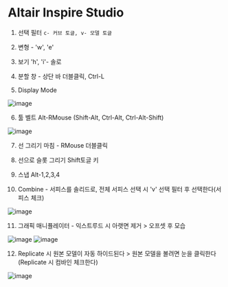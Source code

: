 Altair Inspire Studio
======================

1. 선택 필터 `c- 커브 토글, v- 모델 토글`

2. 변형 - 'w', 'e'

3. 보기 'h', 'i'- 솔로

4. 분할 창 - 상단 바 더블클릭,  Ctrl-L

5. Display Mode

![image](https://user-images.githubusercontent.com/30430227/197455534-148e02ba-a84a-496f-90d5-469da3844d6a.png)

6. 툴 벨트 Alt-RMouse (Shift-Alt, Ctrl-Alt, Ctrl-Alt-Shift)

![image](https://user-images.githubusercontent.com/30430227/197456135-1e7593a1-a772-48ad-8be6-d91020ef5f40.png)


7. 선 그리기 마침 - RMouse 더블클릭

8. 선으로 슬롯 그리기 Shift토글 키

9. 스냅 Alt-1,2,3,4

10. Combine - 서피스를 솔리드로, 전체 서피스 선택 시 'v' 선택 필터 후 선택한다(서피스 체크)

![image](https://user-images.githubusercontent.com/30430227/197482546-5f88b72a-b650-46ac-81f5-cc14e0a1bf02.png)

11. 그래픽 매니퓰레이터 - 익스트루드 시 아랫면 제거 > 오프셋 후 모습

![image](https://user-images.githubusercontent.com/30430227/197487053-73a560af-c091-4113-9345-39f2e8caa600.png)
![image](https://user-images.githubusercontent.com/30430227/197487415-9ca9e3ed-6037-4267-97df-45759c4fdbdd.png)

12. Replicate 시 원본 모델이 자동 하이드된다 > 원본 모델을 볼려면 눈을 클릭한다(Replicate 시 컴바인 체크한다)

![image](https://user-images.githubusercontent.com/30430227/197489278-7020764d-279c-46c3-9214-d2f5ca68aa34.png)














